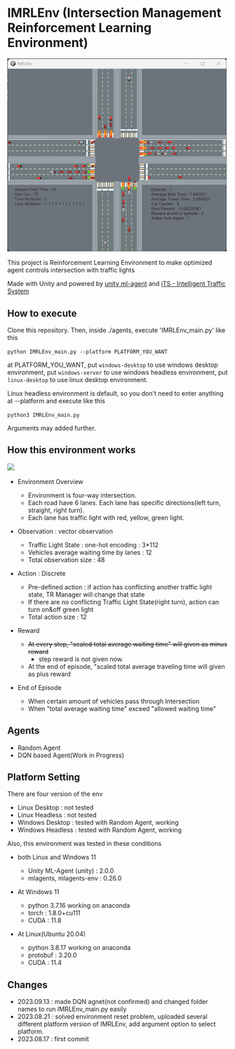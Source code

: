 # IMRLEnv (Intersection Management Reinforcement Learning Environment)

<img src="./image/20230821_IMRLEnv_01.png" width="500">

This project is Reinforcement Learning Environment to make optimized agent controls intersection with traffic lights

Made with Unity and powered by [unity ml-agent](https://github.com/Unity-Technologies/ml-agents) and [iTS - Intelligent Traffic System](https://assetstore.unity.com/packages/templates/systems/its-intelligent-traffic-system-source-22765)

## How to execute

Clone this repository. Then, inside ./agents, execute 'IMRLEnv_main.py' like this

```python IMRLEnv_main.py --platform PLATFORM_YOU_WANT```

at PLATFORM_YOU_WANT, put ```windows-desktop``` to use windows desktop environment, put ```windows-server``` to use windows headless environment, put ```linux-desktop``` to use linux desktop environment. 

Linux headless environment is default, so you don't need to enter anything at --platform and execute like this

```python3 IMRLEnv_main.py```

Arguments may added further.

## How this environment works

<img src="./image/20230816_intersection01.png" width="500">

- Environment Overview
  - Environment is four-way intersection. 
  - Each road have 6 lanes. Each lane has specific directions(left turn, straight, right turn). 
  - Each lane has traffic light with red, yellow, green light.

- Observation : vector observation
  - Traffic Light State : one-hot encoding : 3*112
  - Vehicles average waiting time by lanes : 12
  - Total observation size : 48

- Action : Discrete
  - Pre-defined action : if action has conflicting another traffic light state, TR Manager will change that state
  - If there are no conflicting Traffic Light State(right turn), action can turn on&off green light
  - Total action size : 12

- Reward
  - ~~At every step, "scaled total average waiting time" will given as minus reward~~
    - step reward is not given now.
  - At the end of episode, "scaled total average traveling time will given as plus reward

- End of Episode
  - When certain amount of vehicles pass through Intersection
  - When "total average waiting time" exceed "allowed waiting time"

## Agents

- Random Agent
- DQN based Agent(Work in Progress)

## Platform Setting

There are four version of the env

- Linux Desktop : not tested
- Linux Headless : not tested
- Windows Desktop : tested with Random Agent, working
- Windows Headless : tested with Random Agent, working

Also, this environment was tested in these conditions

- both Linux and Windows 11
  - Unity ML-Agent (unity) : 2.0.0 
  - mlagents, mlagents-env : 0.26.0

- At Windows 11
  - python 3.7.16 working on anaconda
  - torch : 1.8.0+cu111
  - CUDA : 11.8
  
- At Linux(Ubuntu 20.04)
  - python 3.8.17 working on anaconda
  - protobuf : 3.20.0
  - CUDA : 11.4

## Changes

- 2023.09.13 : made DQN agnet(not confirmed) and changed folder names to run IMRLEnv_main.py easily
- 2023.08.21 : solved environment reset problem, uploaded several different platform version of IMRLEnv, add argument option to select platform.
- 2023.08.17 : first commit
